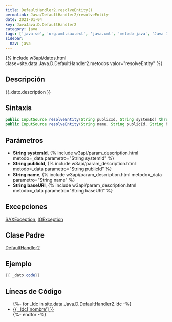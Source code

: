 ```yaml
---
title: DefaultHandler2.resolveEntity()
permalink: Java/DefaultHandler2/resolveEntity
date: 2021-01-04
key: JavaJava.D.DefaultHandler2
category: java
tags: ['java se', 'org.xml.sax.ext', 'java.xml', 'metodo java', 'Java 1.5', 'SAX 2.0 (extensions Java 1.1 alpha)']
sidebar: 
  nav: java
---
```


{% include w3api/datos.html clase=site.data.Java.D.DefaultHandler2.metodos valor="resolveEntity" %}

## Descripción
{{_dato.description }}

## Sintaxis
~~~java
public InputSource resolveEntity(String publicId, String systemId) throws SAXException, IOException
public InputSource resolveEntity(String name, String publicId, String baseURI, String systemId) throws SAXException, IOException
~~~

## Parámetros
* **String systemId**,  {% include w3api/param_description.html metodo=_data parametro="String systemId" %}
* **String publicId**,  {% include w3api/param_description.html metodo=_data parametro="String publicId" %}
* **String name**,  {% include w3api/param_description.html metodo=_data parametro="String name" %}
* **String baseURI**,  {% include w3api/param_description.html metodo=_data parametro="String baseURI" %}

## Excepciones
[SAXException](/Java/SAXException/), [IOException](/Java/IOException/)

## Clase Padre
[DefaultHandler2](/Java/DefaultHandler2/)

## Ejemplo
~~~java
{{ _dato.code}}
~~~

## Líneas de Código
<ul>
{%- for _ldc in site.data.Java.D.DefaultHandler2.ldc -%}
   <li>
       <a href="{{_ldc['url'] }}">{{ _ldc['nombre'] }}</a>
   </li>
{%- endfor -%}
</ul>
